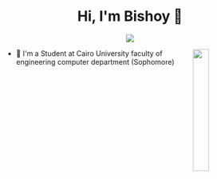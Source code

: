 <h1 align="center">Hi, I'm Bishoy 👋</h1>
<p align="center">
    <a href="https://www.linkedin.com/in/bishoy-wadea-27b016250/"><img src="https://img.shields.io/badge/linkedin-%230177B5?style=flat&logo=linkedin&logoColor=white"/></a>
  </p>
  
  <img src="![4ae5d5d0b85a157c6dac7f6a17bb3078](https://user-images.githubusercontent.com/108888519/217320787-c5a42e15-72b9-4909-81d7-670b4e881993.gif)" align="right" width="25%"/>

- 🔭 I'm a Student at Cairo University faculty of engineering computer department (Sophomore)

